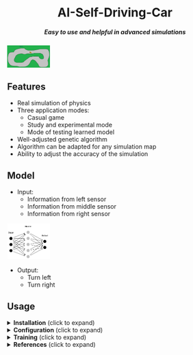 <h1 align="center"> <strong> AI-Self-Driving-Car </strong> </h1>

<h5 align="center"> Easy to use and helpful in advanced simulations </h5>
<img
  src="https://github.com/domirom604/AI-Self-Driving-Car/blob/main/logo.png"
  alt="Alt text"
  title="Optional title"
  style="display: inline-block; margin: 0 auto; max-width: 100px">

## Features
<ul>
  <li>Real simulation of physics</li>
  <li>Three application modes:
    <ul>
      <li>Casual game</li>
      <li>Study and experimental mode</li>
      <li>Mode of testing learned model</li>
    </ul>
  </li>
  <li>Well-adjusted genetic algorithm</li>
  <li>Algorithm can be adapted for any simulation map</li>
  <li>Ability to adjust the accuracy of the simulation</li>
</ul>

## Model
<ul>
  <li>Input:
    <ul>
      <li>Information from left sensor</li>
      <li>Information from middle sensor</li>
      <li>Information from right sensor</li>
    </ul>
  </li>
</ul>

<img
  src="https://github.com/domirom604/AI-Self-Driving-Car/blob/main/topology.png"
  alt="Alt text"
  style="display: inline-block; margin: 0 auto; max-width: 100px">
  
<ul>
  <li>Output:
    <ul>
      <li>Turn left</li>
      <li>Turn right</li>
    </ul>
  </li>
</ul>

## Usage

<details>
    <summary><strong>Installation</strong> (click to expand)</summary>
       <ul>
        <li> Python >= 3.8 </li>
        <li> KerasGA = 1.0.0 </li>
        <li> Keras >= 2.11.0 </li>
        <li> Tensorflow >= 2.11.0 </li>
        <li> Basic libraries like: pandas, numpy, pillow </li>
       </ul>
         Then, clone the repo and install the project with:
         
          $ git clone https://github.com/domirom604/AI-Self-Driving-Car
          $ cd AI-Self-Driving-Car
          $ pip install -e .
         
      
</details>
         
<details>
    <summary><strong>Configuration</strong> (click to expand)</summary>
       <p>User may configure several parameters like:</p>
        <ul>
        <li>velocity of car/simulation in Car Class</li>
          For example:
          self.velocity = 1
        <li>length of sensors in Car Class</li>
          For example:
          sensor_length = 120     
        <li>application mode in Evolve and Main Class
            <ul>
              <li>Casual game by runing main file</li>
                Main file configuration:
                game = Play(control="player",model=None)
              <li>Study and experimental mode by runing evolve file</li>
                Main file configuration:
                game = Play(control="keras",model=None)
               <li>Mode of testing learned model by runing main file</li>
                Main file configuration:
                game = Play(control="keras",model=keras.models.load_model('model_15.h5'))
            </ul>
         </li>
      </ul>
  
</details>

<details> 
    <summary> <strong>Training</strong> (click to expand)</summary> 
       <p> </p>
</details>
         
<details>
     <summary><strong>References</strong> (click to expand)</summary>
       <ul>
        <li>https://pypi.org/project/KerasGA/</li>
        <li>https://www.tensorflow.org/api_docs/python/tf/keras/Model#predict</li>
        <li>https://www.pygame.org/docs/</li>
        <li>https://keras.io/guides/sequential_model/</li>
      </ul>
</details>
